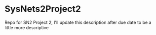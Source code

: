 # SysNets2Project2
Repo for SN2 Project 2, I'll update this description after due date to be a little more descriptive
